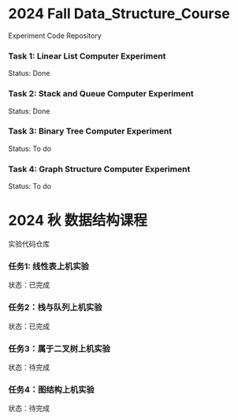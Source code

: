 # 2024 Fall Data_Structure_Course
Experiment Code Repository

### Task 1: Linear List Computer Experiment
Status: Done
### Task 2: Stack and Queue Computer Experiment
Status: Done
### Task 3: Binary Tree Computer Experiment
Status: To do
### Task 4: Graph Structure Computer Experiment
Status: To do

# 2024 秋 数据结构课程
实验代码仓库

### 任务1: 线性表上机实验
状态：已完成
### 任务2：栈与队列上机实验
状态：已完成
### 任务3：属于二叉树上机实验
状态：待完成
### 任务4：图结构上机实验
状态：待完成
